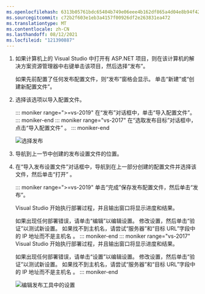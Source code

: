 ```yaml
---
ms.openlocfilehash: 6313b05761bdc65404b749e06eee4b162df865a4d04e8b94f42882a2ce8159e5
ms.sourcegitcommit: c72b2f603e1eb3a4157f00926df2e263831ea472
ms.translationtype: MT
ms.contentlocale: zh-CN
ms.lasthandoff: 08/12/2021
ms.locfileid: "121390887"
---
```


1. 如果计算机上的 Visual Studio 中打开有 ASP.NET 项目，则在该计算机的解决方案资源管理器中右键单击该项目，然后选择“发布”。

   如果先前配置了任何发布配置文件，则“发布”窗格会显示。 单击“新建”或“创建新配置文件”。

1. 选择该选项以导入配置文件。

   ::: moniker range=">=vs-2019"
   在“发布”对话框中，单击“导入配置文件”。
   ::: moniker-end
   ::: moniker range="vs-2017"
   在“选取发布目标”对话框中，点击“导入配置文件” 。
   ::: moniker-end

   ![选择发布](../../deployment/media/tutorial-publish-tool-import-profile.png)

1. 导航到上一节中创建的发布设置文件的位置。

1. 在“导入发布设置文件”对话框中，导航到在上一部分创建的配置文件并选择该文件，然后单击“打开” 。

   ::: moniker range=">=vs-2019"
   单击“完成”保存发布配置文件，然后单击“发布”。

   Visual Studio 开始执行部署过程，并且输出窗口将显示进度和结果。

   如果出现任何部署错误，请单击“编辑”以编辑设置。 修改设置，然后单击“验证”以测试新设置。 如果找不到主机名，请尝试“服务器”和“目标 URL”字段中的 IP 地址而不是主机名 。
   ::: moniker-end
   ::: moniker range="vs-2017"
   Visual Studio 开始执行部署过程，并且输出窗口将显示进度和结果。

   如果出现任何部署错误，请单击“设置”以编辑设置。 修改设置，然后单击“验证”以测试新设置。 如果找不到主机名，请尝试“服务器”和“目标 URL”字段中的 IP 地址而不是主机名 。
   ::: moniker-end

   ![编辑发布工具中的设置](../../deployment/media/tutorial-configure-publish-settings-in-tool.png)
